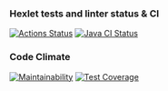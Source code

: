 ### Hexlet tests and linter status & CI
[![Actions Status](https://github.com/vladsmelianets/java-project-lvl4/workflows/hexlet-check/badge.svg)](https://github.com/vladsmelianets/java-project-lvl4/actions)
[![Java CI Status](https://github.com/vladsmelianets/java-project-lvl4/actions/workflows/java-ci.yml/badge.svg)](https://github.com/vladsmelianets/java-project-lvl4/actions/workflows/java-ci.yml)

### Code Climate
[![Maintainability](https://api.codeclimate.com/v1/badges/8ae6131503fca6e6fbe1/maintainability)](https://codeclimate.com/github/vladsmelianets/java-project-lvl4/maintainability)
[![Test Coverage](https://api.codeclimate.com/v1/badges/8ae6131503fca6e6fbe1/test_coverage)](https://codeclimate.com/github/vladsmelianets/java-project-lvl4/test_coverage)